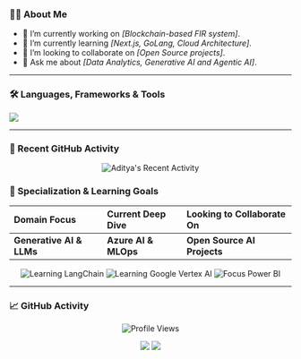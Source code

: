 ### 👨‍💻 About Me

- 🔭 I’m currently working on *[Blockchain-based FIR system]*.
- 🌱 I’m currently learning *[Next.js, GoLang, Cloud Architecture]*.
- 👯 I’m looking to collaborate on *[Open Source projects]*.
- 💬 Ask me about *[Data Analytics, Generative AI and Agentic AI]*.

---
### 🛠️ Languages, Frameworks & Tools

<p align="left">
  <a href="https://skillicons.dev">
    <img src="https://skillicons.dev/icons?i=python,pytorch,tensorflow,azure,gcp,aws,docker,fastapi,vscode,postgresql,mysql,git,javascript,html&perline=7" />
  </a>
</p>

---
### 🚀 Recent GitHub Activity

<p align="center">
  <img src="https://github-readme-activity-graph.vercel.app/graph?username=Aditya-creator173&theme=github-dark" alt="Aditya's Recent Activity"/>
</p>

### 🧠 Specialization & Learning Goals

| Domain Focus | Current Deep Dive | Looking to Collaborate On |
| :--- | :--- | :--- |
| **Generative AI & LLMs** | **Azure AI & MLOps** | **Open Source AI Projects** |

<p align="center">
  <img src="https://img.shields.io/badge/Learning-LangChain-1c1c1c?style=for-the-badge&logo=langchain&logoColor=20c20e" alt="Learning LangChain">
  
  <img src="https://img.shields.io/badge/Learning-Vertex_AI-1c1c1c?style=for-the-badge&logo=googlecloud&logoColor=4285F4" alt="Learning Google Vertex AI">
  
  <img src="https://img.shields.io/badge/Focus-Power_BI_Analytics-1c1c1c?style=for-the-badge&logo=powerbi&logoColor=F2C811" alt="Focus Power BI">
</p>

---
### 📈 GitHub Activity

<p align="center">
  <img src="https://komarev.com/ghpvc/?username=Aditya-creator173&label=Profile%20Views&color=0e76a8&style=flat" alt="Profile Views"/>
</p>

<p align="center">
  <a href="[Your LinkedIn URL]"><img src="https://img.shields.io/badge/linkedin-%230077B5.svg?style=for-the-badge&logo=linkedin&logoColor=white"/></a>
  <a href="mailto:[Your Email Address]"><img src="https://img.shields.io/badge/Gmail-D14836?style=for-the-badge&logo=gmail&logoColor=white"/></a>
  </p>
